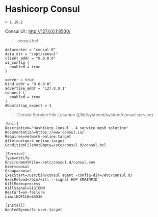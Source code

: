 # Hashicorp Consul
    > 1.19.2
    
Consul UI : http://127.0.0.1:8500/

> consul.hcl
```
datacenter = "consul-0"
data_dir = "/opt/consul"
client_addr = "0.0.0.0"
ui_config {
  enabled = true
}

server = true
bind_addr = "0.0.0.0"
advertise_addr = "127.0.0.1"
connect {
  enabled = true
}
#bootstrap_expect = 1
```

> Consul Service File Location ((/lib/systemd/system/consul.service)
```
[Unit]
Description="HashiCorp Consul - A service mesh solution"
Documentation=https://www.consul.io/
Requires=network-online.target
After=network-online.target
ConditionFileNotEmpty=/etc/consul.d/consul.hcl

[Service]
Type=notify
EnvironmentFile=-/etc/consul.d/consul.env
User=consul
Group=consul
ExecStart=/usr/bin/consul agent -config-dir=/etc/consul.d/
ExecReload=/bin/kill --signal HUP $MAINPID
KillMode=process
KillSignal=SIGTERM
Restart=on-failure
LimitNOFILE=65536

[Install]
WantedBy=multi-user.target
```
